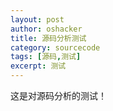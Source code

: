 ```yaml
---
layout: post
author: oshacker
title: 源码分析测试
category: sourcecode
tags: [源码,测试]
excerpt: 测试
---
```


这是对源码分析的测试！
